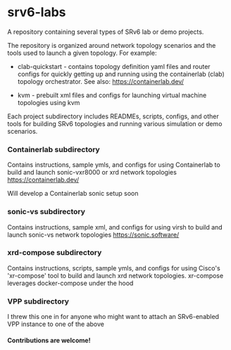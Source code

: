 # srv6-labs
A repository containing several types of SRv6 lab or demo projects.

The repository is organized around network topology scenarios and the tools used to launch a given topology. For example:

* clab-quickstart - contains topology definition yaml files and router configs for quickly getting up and running using the containerlab (clab) topology orchestrator. See also: https://containerlab.dev/
  
* kvm - prebuilt xml files and configs for launching virtual machine topologies using kvm

Each project subdirectory includes READMEs, scripts, configs, and other tools for building SRv6 topologies and running various simulation or demo scenarios.

### Containerlab subdirectory
Contains instructions, sample ymls, and configs for using Containerlab to build and launch sonic-vxr8000 or xrd network topologies
https://containerlab.dev/

Will develop a Containerlab sonic setup soon

### sonic-vs subdirectory
Contains instructions, sample xml, and configs for using virsh to build and launch sonic-vs network topologies
https://sonic.software/

### xrd-compose subdirectory
Contains instructions, scripts, sample ymls, and configs for using Cisco's 'xr-compose' tool to build and launch xrd network topologies. xr-compose leverages docker-compose under the hood

### VPP subdirectory
I threw this one in for anyone who might want to attach an SRv6-enabled VPP instance to one of the above


#### Contributions are welcome!
